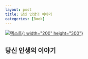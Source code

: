 ```yaml
---
layout: post
title: 당신 인생의 이야기
categories: [Book]
---
```


[![텍스트](http://image.yes24.com/momo/TopCate0001/kepub/L_137789.jpg){: width="200" height="300"}](http://www.yes24.com/Product/Goods/33175244)

## 당신 인생의 이야기
